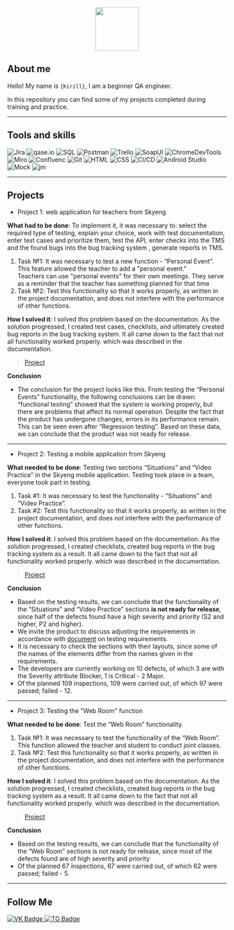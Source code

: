 <div id="header" align="center">
  <img src="https://i.gifer.com/SsQa.gif" width="100"/>
</div>

## About me

Hello! My name is <code>{Kirill}</code>, I am a beginner QA engineer.

In this repository you can find some of my projects completed during training and practice.

---

## Tools and skills
![Jira](https://img.shields.io/badge/Jira-black?style=for-the-badge&logo=jirasoftware&logoColor=#0052CC) ![qase.io](https://camo.githubusercontent.com/4e64cf6f449cccc91cc69f92b274448ab4154e1af4d47e4c6844fe25d41e31fd/68747470733a2f2f696d672e736869656c64732e696f2f62616467652f516173652d3030303030303f7374796c653d666f722d7468652d6261646765266c6f676f3d6170707665796f72) ![SQL](https://img.shields.io/badge/PostgreSQL-black?style=for-the-badge&logo=postgresql&logoColor=#4169E1) ![Postman](https://img.shields.io/badge/POstman-black?style=for-the-badge&logo=postman&logoColor=#FF6C37) ![Trello](https://img.shields.io/badge/Trello-black?style=for-the-badge&logo=trello&logoColor=#0052CC) ![SoapUI](https://camo.githubusercontent.com/acbcacc67e908b69f31a5f94c3d0eda6e8496215f8b5b3da4ce11008bf43c288/68747470733a2f2f696d672e736869656c64732e696f2f62616467652f536f617055492d3030303030303f7374796c653d666f722d7468652d6261646765266c6f676f3d6170707665796f72) ![ChromeDevTools](https://img.shields.io/badge/ChromeDevTools-black?style=for-the-badge&logo=googlechrome&logoColor=#4285F4)
 ![Miro](https://img.shields.io/badge/Miro-black?style=for-the-badge&logo=miro&logoColor=#050038) ![Confluenc](https://img.shields.io/badge/Confluenc-black?style=for-the-badge&logo=confluence&logoColor=#172B4D) ![Git](https://img.shields.io/badge/GIT-black?style=for-the-badge&logo=github&logoColor=#181717) ![HTML](https://img.shields.io/badge/HTML-black?style=for-the-badge&logo=html5&logoColor=#E34F26) ![CSS](https://img.shields.io/badge/CSS-black?style=for-the-badge&logo=css3&logoColor=#1572B6) ![CI/CD](https://img.shields.io/badge/CI/CD-black?style=for-the-badge&logo=jira&logoColor=white) ![Android Studio](https://img.shields.io/badge/AndroidStudio-black?style=for-the-badge&logo=androidstudio&logoColor=#3DDC84) ![Mock](https://camo.githubusercontent.com/31cb90229672b652432c8ca6bbf6bc21775b93d312d3cde34f97ca7082b3a027/68747470733a2f2f696d672e736869656c64732e696f2f62616467652f4d6f636b6f6f6e2d3030303030303f7374796c653d666f722d7468652d6261646765266c6f676f3d6170707665796f72) ![jm](https://camo.githubusercontent.com/3aa846822e81b3348b233d3fcdf2af6a05e76cadbb09f4fe70cc0742e6b2613e/68747470733a2f2f696d672e736869656c64732e696f2f62616467652f4a4d657465722d3030303030303f7374796c653d666f722d7468652d6261646765266c6f676f3d6170616368656a6d65746572)

---

## Projects
- <p> Project 1: web application for teachers from Skyeng
**<p> What had to be done**: To implement it, it was necessary to: select the required type of testing, explain your choice, work with test documentation, enter test cases and prioritize them, test the API, enter checks into the TMS and the found bugs into the bug tracking system , generate reports in TMS.<p>
<ol>
   
   <li>Task №1: It was necessary to test a new function - “Personal Event”. This feature allowed the teacher to add a "personal event."</li>
      Teachers can use "personal events" for their own meetings.</li>
      They serve as a reminder that the teacher has something planned for that time</li>
    <li>Task №2: Test this functionality so that it works properly, as written in the project documentation, and does not interfere with the performance of other functions.</li>
</ol>

**<p>How I solved it**: I solved this problem based on the documentation. As the solution progressed, I created test cases, checklists, and ultimately created bug reports in the bug tracking system.
It all came down to the fact that not all functionality worked properly. which was described in the documentation.<p>
  
  
   >[Project](https://qazedctgbujm.atlassian.net/l/cp/smCnmmwB)</a>
  
  **<p>Conclusion**
 
 - The conclusion for the project looks like this. From testing the “Personal Events” functionality, the following conclusions can be drawn: “functional testing” showed that the system is working properly, but there are problems that affect its normal operation. Despite the fact that the product has undergone changes, errors in its performance remain. This can be seen even after “Regression testing”. Based on these data, we can conclude that the product was not ready for release.<p>

---

- <p> Project 2: Testing a mobile application from Skyeng
**<p> What needed to be done**: Testing two sections “Situations” and “Video Practice” in the Skyeng mobile application. Testing took place in a team, everyone took part in testing.<p>
<ol>

   <li>Task #1: It was necessary to test the functionality - “Situations” and “Video Practice”.</li>
    <li>Task #2: Test this functionality so that it works properly, as written in the project documentation, and does not interfere with the performance of other functions.</li> 
</ol> 

**<p>How I solved it**: I solved this problem based on the documentation. As the solution progressed, I created checklists, created bug reports in the bug tracking system as a result.
It all came down to the fact that not all functionality worked properly. which was described in the documentation.<p>

  >[Project](https://www.notion.so/58443d1afbb648e88175bf8ad10d3d34)

**<p>Conclusion**
   
 - Based on the testing results, we can conclude that the functionality of the “Situations” and “Video Practice” sections **is not ready for release**, since half of the defects found have a high severity and priority (S2 and higher, P2 and higher).
  - We invite the product to discuss adjusting the requirements in accordance with [document](https://www.notion.so/943858b15e9f4c4a82a57e271f01990d?pvs=21) on testing requirements.
  - It is necessary to check the sections with their layouts, since some of the names of the elements differ from the names given in the requirements.
  - The developers are currently working on 10 defects, of which 3 are with the Severity attribute Blocker, 1 is Critical - 2 Major.
  - Of the planned 109 inspections, 109 were carried out, of which 97 were passed; failed - 12.
</p>

---

- <p>Project 3: Testing the "Web Room" function

**<p> What needed to be done**: Test the “Web Room” functionality.<p>

<ol>
 <li>Task №1: It was necessary to test the functionality of the “Web Room”. This function allowed the teacher and student to conduct joint classes.</li>
    <li>Task №2: Test this functionality so that it works properly, as written in the project documentation, and does not interfere with the performance of other functions.</li> 
</ol> 

**<p>How I solved it**: I solved this problem based on the documentation. As the solution progressed, I created checklists, created bug reports in the bug tracking system as a result.
It all came down to the fact that not all functionality worked properly. which was described in the documentation.</p>



  >[Project](https://qazedctgbujm.atlassian.net/wiki/spaces/~637a651ff6c85b343c07f5ee/pages/17039373)
 
 **<p>Conclusion**

 - Based on the testing results, we can conclude that the functionality of the “Web Room” sections is not ready for release, since most of the defects found are of high severity and priority
  - Of the planned 67 inspections, 67 were carried out, of which 62 were passed; failed - 5.<p>

---

## Follow Me

<div id="badges">
  <a href="https://vk.com/iiiseyaiii">
    <img src="https://img.shields.io/badge/VK-blue?style=for-the-badge&logo=vk&logoColor=#0077FF" alt="VK Badge"/>
  </a>
  
  <a href="https://t.me/SeyaII">
    <img src="https://img.shields.io/badge/Telegram-blue?style=for-the-badge&logo=telegram&logoColor=#26A5E4" alt="TG Badge"/>
    </a>
</div>
 
  
